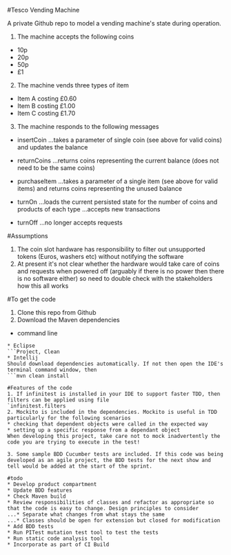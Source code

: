 #Tesco Vending Machine

A private Github repo to model a vending machine's state during operation.
 
1. The machine accepts the following coins

* 10p
* 20p
* 50p
* £1

2. The machine vends three types of item

* Item A costing £0.60
* Item B costing £1.00
* Item C costing £1.70

3. The machine responds to the following messages

* insertCoin
...takes a parameter of single coin (see above for valid coins) and updates the balance

* returnCoins
...returns coins representing the current balance (does not need to be the same coins)

* purchaseItem
...takes a parameter of a single item (see above for valid items) and returns coins representing the unused balance

* turnOn
...loads the current persisted state for the number of coins and products of each type
...accepts new transactions    
 
* turnOff
...no longer accepts requests
 
#Assumptions

1. The coin slot hardware has responsibility to filter out unsupported tokens (Euros, washers etc) without notifying the software
2. At present it's not clear whether the hardware would take care of coins and requests when powered off (arguably if there is no power then there is no software either) so need to double check with the stakeholders how this all works

#To get the code

1. Clone this repo from Github
2. Download the Maven dependencies
* command line
```mvn clean install
* Eclipse
```Project, Clean
* Intellij
Should download dependencies automatically. If not then open the IDE's terminal command window, then 
```mvn clean install 

#Features of the code
1. If infinitest is installed in your IDE to support faster TDD, then filters can be applied using file 
`infinitest.filters
2. Mockito is included in the dependencies. Mockito is useful in TDD particularly for the following scenarios
* checking that dependent objects were called in the expected way
* setting up a specific response from a dependant object
When developing this project, take care not to mock inadvertently the code you are trying to execute in the test!

3. Some sample BDD Cucumber tests are included. If this code was being developed as an agile project, the BDD tests for the next show and tell would be added at the start of the sprint. 

#todo
* Develop product compartment
* Update BDD features 
* Check Maven build
* Review responsibilities of classes and refactor as appropriate so that the code is easy to change. Design principles to consider
...* Separate what changes from what stays the same
...* Classes should be open for extension but closed for modification
* Add BDD tests
* Run PITest mutation test tool to test the tests
* Run static code analysis tool
* Incorporate as part of CI Build